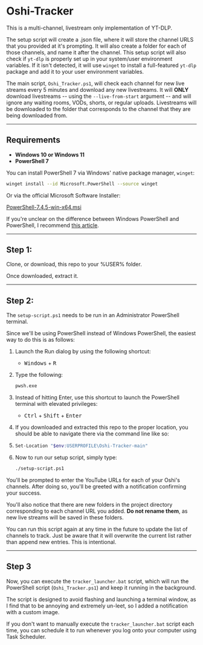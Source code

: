 # Oshi-Tracker

This is a multi-channel, livestream only implementation of YT-DLP. 

The setup script will create a .json file, where it will store the channel URLS that you provided at it's prompting. It will also create a folder for each of those channels, and name it after the channel. This setup script will also check if `yt-dlp` is properly set up in your system/user environment variables. If it isn't detected, it will use `winget` to install a full-featured `yt-dlp` package and add it to your user environment variables.


The main script, `Oshi_Tracker.ps1`, will check each channel for new live streams every 5 minutes and download any new livestreams. It will **ONLY** download livestreams -- using the `--live-from-start` argument -- and will ignore any waiting rooms, VODs, shorts, or regular uploads. Livestreams will be downloaded to the folder that corresponds to the channel that they are being downloaded from.

---

## Requirements

- **Windows 10 or Windows 11**
- **PowerShell 7**

You can install PowerShell 7 via Windows' native package manager, `winget`:

```bash
winget install --id Microsoft.PowerShell --source winget
```

Or via the official Microsoft Software Installer:

[PowerShell-7.4.5-win-x64.msi](https://github.com/PowerShell/PowerShell/releases/download/v7.4.5/PowerShell-7.4.5-win-x64.msi)

If you're unclear on the difference between Windows PowerShell and PowerShell, I recommend [this article](https://learn.microsoft.com/en-us/powershell/scripting/whats-new/differences-from-windows-powershell?view=powershell-7.4#powershell-executable-changes).

---

## Step 1:

Clone, or download, this repo to your %USER% folder. 

Once downloaded, extract it.

---

## Step 2:

The `setup-script.ps1` needs to be run in an Administrator PowerShell terminal.

Since we'll be using PowerShell instead of Windows PowerShell, the easiest way to do this is as follows:

1. Launch the Run dialog by using the following shortcut:
    - <kbd>Windows</kbd> + <kbd>R</kbd>

2. Type the following:
    ```bash
    pwsh.exe
    ```

3. Instead of hitting Enter, use this shortcut to launch the PowerShell terminal with elevated privileges:
    - <kbd>Ctrl</kbd> + <kbd>Shift</kbd> + <kbd>Enter</kbd>

4. If you downloaded and extracted this repo to the proper location, you should be able to navigate there via the command line like so:
5. 
    ```bash
    Set-Location "$env:USERPROFILE\Oshi-Tracker-main"
    ```

6. Now to run our setup script, simply type:
   
    ```bash
    ./setup-script.ps1
    ```

You'll be prompted to enter the YouTube URLs for each of your Oshi's channels. After doing so, you'll be greeted with a notification confirming your success. 

You'll also notice that there are new folders in the project directory corresponding to each channel URL you added. **Do not rename them**, as new live streams will be saved in these folders.

You can run this script again at any time in the future to update the list of channels to track. Just be aware that it will overwrite the current list rather than append new entries. This is intentional.

---

## Step 3

Now, you can execute the `tracker_launcher.bat` script, which will run the PowerShell script (`Oshi_Tracker.ps1`) and keep it running in the background.

The script is designed to avoid flashing and launching a terminal window, as I find that to be annoying and extremely un-leet, so I added a notification with a custom image.

If you don't want to manually execute the `tracker_launcher.bat` script each time, you can schedule it to run whenever you log onto your computer using Task Scheduler.


